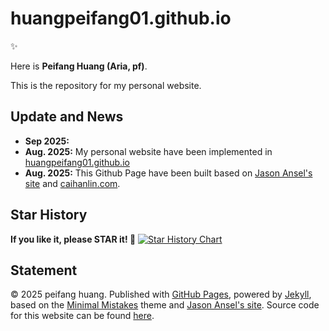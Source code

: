 # huangpeifang01.github.io

 ✨

Here is **Peifang Huang (Aria, pf)**. 

This is the repository for my personal website.

## Update and News

- **Sep 2025:** 
- **Aug. 2025:** My personal website have been implemented in [huangpeifang01.github.io](https://huangpeifang01.github.io/)
- **Aug. 2025:** This Github Page have been built based on [Jason Ansel's site](https://github.com/jansel/jansel.github.io) and [caihanlin.com](https://caihanlin.com).

## Star History

**If you like it, please STAR it! 🥰**
[![Star History Chart](https://api.star-history.com/svg?repos=huangpeifang01/huangpeifang01.github.io&type=Date)](https://www.star-history.com/#huangpeifang01/huangpeifang01.github.io&Date)

## Statement

© 2025 peifang huang. Published with [GitHub Pages](https://pages.github.com/), powered by [Jekyll](https://jekyllrb.com/), based on the [Minimal Mistakes](https://mademistakes.com/) theme and [Jason Ansel's site](https://github.com/jansel/jansel.github.io). Source code for this website can be found [here](https://github.com/huangpeifang01/huangpeifang01.github.io).
